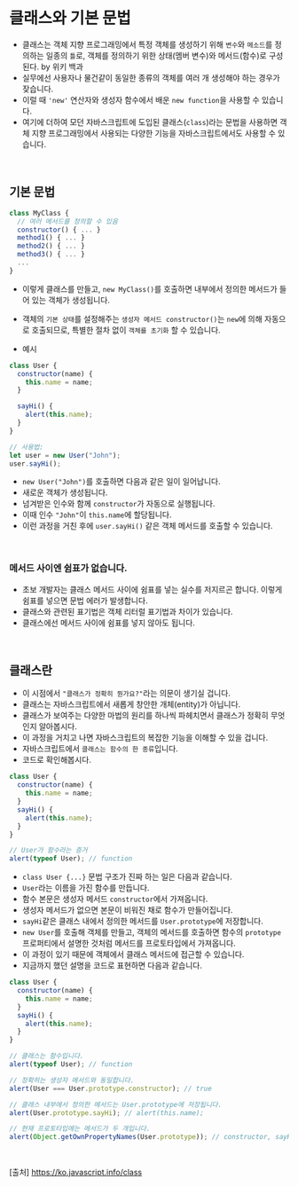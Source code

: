 # 클래스와 기본 문법

- 클래스는 객체 지향 프로그래밍에서 특정 객체를 생성하기 위해 `변수`와 `메소드`를 정의하는 일종의 `틀`로, 객체를 정의하기 위한 상태(멤버 변수)와 메서드(함수)로 구성된다. by 위키 백과
- 실무에선 사용자나 물건같이 동일한 종류의 객체를 여러 개 생성해야 하는 경우가 잦습니다.
- 이럴 때 `'new'` 연산자와 생성자 함수에서 배운 `new function`을 사용할 수 있습니다.
- 여기에 더하여 모던 자바스크립트에 도입된 클래스(`class`)라는 문법을 사용하면 객체 지향 프로그래밍에서 사용되는 다양한 기능을 자바스크립트에서도 사용할 수 있습니다.

<br>

## 기본 문법

```js
class MyClass {
  // 여러 메서드를 정의할 수 있음
  constructor() { ... }
  method1() { ... }
  method2() { ... }
  method3() { ... }
  ...
}
```

- 이렇게 클래스를 만들고, `new MyClass()`를 호출하면 내부에서 정의한 메서드가 들어 있는 객체가 생성됩니다.
- 객체의 `기본 상태`를 설정해주는 `생성자 메서드 constructor()`는 `new`에 의해 자동으로 호출되므로, 특별한 절차 없이 `객체를 초기화` 할 수 있습니다.

- 예시

```js
class User {
  constructor(name) {
    this.name = name;
  }

  sayHi() {
    alert(this.name);
  }
}

// 사용법:
let user = new User("John");
user.sayHi();
```

- `new User("John")`를 호출하면 다음과 같은 일이 일어납니다.
- 새로운 객체가 생성됩니다.
- 넘겨받은 인수와 함께 `constructor`가 자동으로 실행됩니다.
- 이때 인수 `"John"`이 `this.name`에 할당됩니다.
- 이런 과정을 거친 후에 `user.sayHi()` 같은 객체 메서드를 호출할 수 있습니다.

<br>

### 메서드 사이엔 쉼표가 없습니다.

- 초보 개발자는 클래스 메서드 사이에 쉼표를 넣는 실수를 저지르곤 합니다. 이렇게 쉼표를 넣으면 문법 에러가 발생합니다.
- 클래스와 관련된 표기법은 객체 리터럴 표기법과 차이가 있습니다.
- 클래스에선 메서드 사이에 쉼표를 넣지 않아도 됩니다.

<br>

## 클래스란

- 이 시점에서 `"클래스가 정확히 뭔가요?"`라는 의문이 생기실 겁니다.
- 클래스는 자바스크립트에서 새롭게 창안한 개체(entity)가 아닙니다.
- 클래스가 보여주는 다양한 마법의 원리를 하나씩 파헤치면서 클래스가 정확히 무엇인지 알아봅시다.
- 이 과정을 거치고 나면 자바스크립트의 복잡한 기능을 이해할 수 있을 겁니다.
- 자바스크립트에서 `클래스는 함수의 한 종류`입니다.
- 코드로 확인해봅시다.

```js
class User {
  constructor(name) {
    this.name = name;
  }
  sayHi() {
    alert(this.name);
  }
}

// User가 함수라는 증거
alert(typeof User); // function
```

- `class User {...}` 문법 구조가 진짜 하는 일은 다음과 같습니다.
- `User`라는 이름을 가진 함수를 만듭니다.
- 함수 본문은 생성자 메서드 `constructor`에서 가져옵니다.
- 생성자 메서드가 없으면 본문이 비워진 채로 함수가 만들어집니다.
- `sayHi`같은 클래스 내에서 정의한 메서드를 `User.prototype`에 저장합니다.
- `new User`를 호출해 객체를 만들고, 객체의 메서드를 호출하면 함수의 `prototype` 프로퍼티에서 설명한 것처럼 메서드를 프로토타입에서 가져옵니다.
- 이 과정이 있기 때문에 객체에서 클래스 메서드에 접근할 수 있습니다.
- 지금까지 했던 설명을 코드로 표현하면 다음과 같습니다.

```js
class User {
  constructor(name) {
    this.name = name;
  }
  sayHi() {
    alert(this.name);
  }
}

// 클래스는 함수입니다.
alert(typeof User); // function

// 정확히는 생성자 메서드와 동일합니다.
alert(User === User.prototype.constructor); // true

// 클래스 내부에서 정의한 메서드는 User.prototype에 저장됩니다.
alert(User.prototype.sayHi); // alert(this.name);

// 현재 프로토타입에는 메서드가 두 개입니다.
alert(Object.getOwnPropertyNames(User.prototype)); // constructor, sayHi
```

<br>

[출처]
https://ko.javascript.info/class
